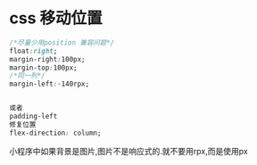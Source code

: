 # css 移动位置

```css
/*尽量少用position 兼容问题*/
float:right;
margin-right:100px;
margin-top:100px;
/*同一列*/
margin-left:-140rpx;


或者 
padding-left
修复位置
flex-direction: column; 
```



小程序中如果背景是图片,图片不是响应式的.就不要用rpx,而是使用px